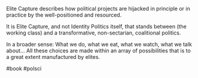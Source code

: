 Elite Capture describes how political projects are hijacked in principle or in practice by the well-positioned and resourced.

It is Elite Capture, and not Identity Politics itself, that stands between (the working class) and a transformative, non-sectarian, coalitional politics.

In a broader sense: What we do, what we eat, what we watch, what we talk about... All these choices are made within an array of possibilities that is to a great extent manufactured by elites.

#book #polsci